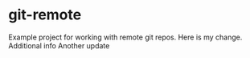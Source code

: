 # git-remote

Example project for working with remote git repos.
Here is my change.
Additional info
Another update
